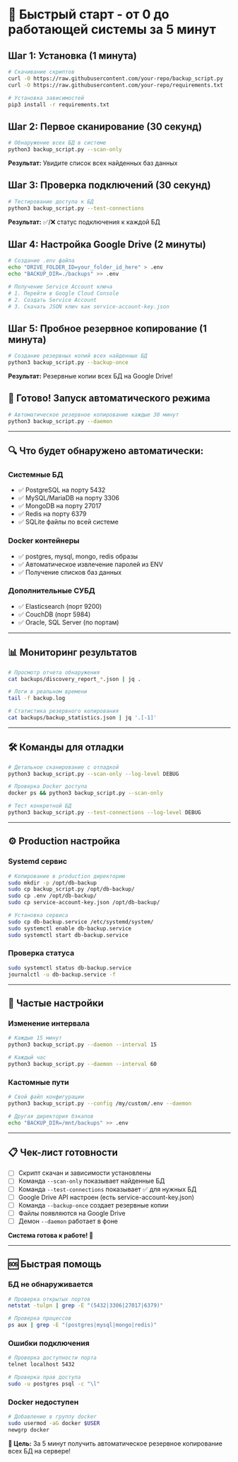 # 🚀 Быстрый старт - от 0 до работающей системы за 5 минут

## Шаг 1: Установка (1 минута)
```bash
# Скачивание скриптов
curl -O https://raw.githubusercontent.com/your-repo/backup_script.py
curl -O https://raw.githubusercontent.com/your-repo/requirements.txt

# Установка зависимостей
pip3 install -r requirements.txt
```

## Шаг 2: Первое сканирование (30 секунд)
```bash
# Обнаружение всех БД в системе
python3 backup_script.py --scan-only
```

**Результат:** Увидите список всех найденных баз данных

## Шаг 3: Проверка подключений (30 секунд)
```bash
# Тестирование доступа к БД
python3 backup_script.py --test-connections
```

**Результат:** ✅/❌ статус подключения к каждой БД

## Шаг 4: Настройка Google Drive (2 минуты)
```bash
# Создание .env файла
echo "DRIVE_FOLDER_ID=your_folder_id_here" > .env
echo "BACKUP_DIR=./backups" >> .env

# Получение Service Account ключа
# 1. Перейти в Google Cloud Console
# 2. Создать Service Account
# 3. Скачать JSON ключ как service-account-key.json
```

## Шаг 5: Пробное резервное копирование (1 минута)
```bash
# Создание резервных копий всех найденных БД
python3 backup_script.py --backup-once
```

**Результат:** Резервные копии всех БД на Google Drive!

## 🎉 Готово! Запуск автоматического режима
```bash
# Автоматическое резервное копирование каждые 30 минут
python3 backup_script.py --daemon
```

---

## 🔍 Что будет обнаружено автоматически:

### Системные БД
- ✅ PostgreSQL на порту 5432
- ✅ MySQL/MariaDB на порту 3306  
- ✅ MongoDB на порту 27017
- ✅ Redis на порту 6379
- ✅ SQLite файлы по всей системе

### Docker контейнеры
- ✅ postgres, mysql, mongo, redis образы
- ✅ Автоматическое извлечение паролей из ENV
- ✅ Получение списков баз данных

### Дополнительные СУБД
- ✅ Elasticsearch (порт 9200)
- ✅ CouchDB (порт 5984)
- ✅ Oracle, SQL Server (по портам)

---

## 📊 Мониторинг результатов

```bash
# Просмотр отчета обнаружения
cat backups/discovery_report_*.json | jq .

# Логи в реальном времени
tail -f backup.log

# Статистика резервного копирования
cat backups/backup_statistics.json | jq '.[-1]'
```

---

## 🛠️ Команды для отладки

```bash
# Детальное сканирование с отладкой
python3 backup_script.py --scan-only --log-level DEBUG

# Проверка Docker доступа
docker ps && python3 backup_script.py --scan-only

# Тест конкретной БД
python3 backup_script.py --test-connections --log-level DEBUG
```

---

## ⚙️ Production настройка

### Systemd сервис
```bash
# Копирование в production директорию
sudo mkdir -p /opt/db-backup
sudo cp backup_script.py /opt/db-backup/
sudo cp .env /opt/db-backup/
sudo cp service-account-key.json /opt/db-backup/

# Установка сервиса
sudo cp db-backup.service /etc/systemd/system/
sudo systemctl enable db-backup.service
sudo systemctl start db-backup.service
```

### Проверка статуса
```bash
sudo systemctl status db-backup.service
journalctl -u db-backup.service -f
```

---

## 🔧 Частые настройки

### Изменение интервала
```bash
# Каждые 15 минут
python3 backup_script.py --daemon --interval 15

# Каждый час
python3 backup_script.py --daemon --interval 60
```

### Кастомные пути
```bash
# Свой файл конфигурации
python3 backup_script.py --config /my/custom/.env --daemon

# Другая директория бэкапов
echo "BACKUP_DIR=/mnt/backups" >> .env
```

---

## 📋 Чек-лист готовности

- [ ] Скрипт скачан и зависимости установлены
- [ ] Команда `--scan-only` показывает найденные БД  
- [ ] Команда `--test-connections` показывает ✅ для нужных БД
- [ ] Google Drive API настроен (есть service-account-key.json)
- [ ] Команда `--backup-once` создает резервные копии
- [ ] Файлы появляются на Google Drive
- [ ] Демон `--daemon` работает в фоне

**Система готова к работе! 🎊**

---

## 🆘 Быстрая помощь

### БД не обнаруживается
```bash
# Проверка открытых портов
netstat -tulpn | grep -E "(5432|3306|27017|6379)"

# Проверка процессов
ps aux | grep -E "(postgres|mysql|mongo|redis)"
```

### Ошибки подключения
```bash
# Проверка доступности порта
telnet localhost 5432

# Проверка прав доступа
sudo -u postgres psql -c "\l"
```

### Docker недоступен  
```bash
# Добавление в группу docker
sudo usermod -aG docker $USER
newgrp docker
```

**🎯 Цель:** За 5 минут получить автоматическое резервное копирование всех БД на сервере!
